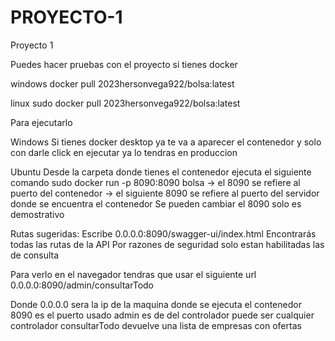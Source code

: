 # PROYECTO-1
                                                        
Proyecto 1

Puedes hacer pruebas con el proyecto si tienes docker

windows
docker pull 2023hersonvega922/bolsa:latest

linux
sudo docker pull 2023hersonvega922/bolsa:latest

Para ejecutarlo

Windows
Si tienes docker desktop ya te va a aparecer el contenedor y solo con darle click en ejecutar ya lo tendras en produccion

Ubuntu
Desde la carpeta donde tienes el contenedor ejecuta el siguiente comando
sudo docker run -p 8090:8090 bolsa
-> el 8090 se refiere al puerto del contenedor
-> el siguiente 8090 se refiere al puerto del servidor donde se encuentra el contenedor
Se pueden cambiar el 8090 solo es demostrativo

Rutas sugeridas: Escribe 0.0.0.0:8090/swagger-ui/index.html
Encontrarás todas las rutas de la API
Por razones de seguridad solo estan habilitadas las de consulta



Para verlo en el navegador tendras que usar el siguiente url
0.0.0.0:8090/admin/consultarTodo

Donde 0.0.0.0 sera la ip de la maquina donde se ejecuta el contenedor
8090 es el puerto usado
admin es de del controlador puede ser cualquier controlador
consultarTodo devuelve una lista de empresas con ofertas

